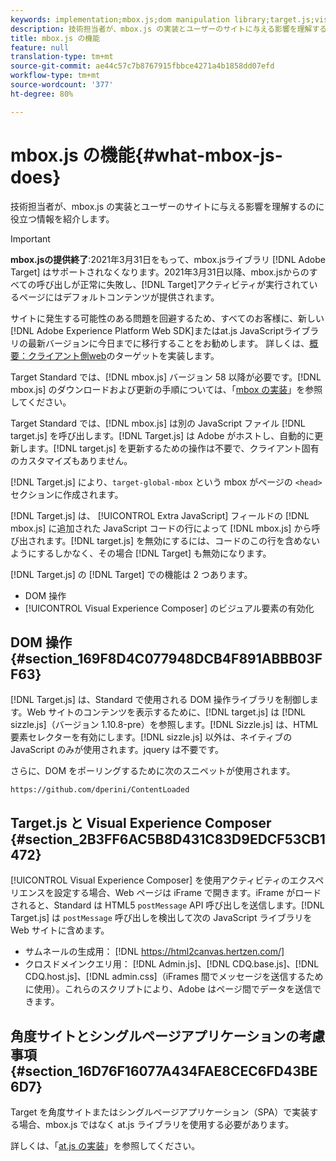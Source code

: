 ```yaml
---
keywords: implementation;mbox.js;dom manipulation library;target.js;visual experience composer;iframe;angular sites;single page applications;single page app;SPA
description: 技術担当者が、mbox.js の実装とユーザーのサイトに与える影響を理解するのに役立つ情報を紹介します。
title: mbox.js の機能
feature: null
translation-type: tm+mt
source-git-commit: ae44c57c7b8767915fbbce4271a4b1858dd07efd
workflow-type: tm+mt
source-wordcount: '377'
ht-degree: 80%

---
```



# mbox.js の機能{#what-mbox-js-does}

技術担当者が、mbox.js の実装とユーザーのサイトに与える影響を理解するのに役立つ情報を紹介します。

>[!IMPORTANT]
>
>**mbox.jsの提供終了**:2021年3月31日をもって、mbox.jsライブラリ [!DNL Adobe Target] はサポートされなくなります。2021年3月31日以降、mbox.jsからのすべての呼び出しが正常に失敗し、[!DNL Target]アクティビティが実行されているページにはデフォルトコンテンツが提供されます。
>
>サイトに発生する可能性のある問題を回避するため、すべてのお客様に、新しい[!DNL Adobe Experience Platform Web SDK]またはat.js JavaScriptライブラリの最新バージョンに今日までに移行することをお勧めします。 詳しくは、[概要：クライアント側web](/help/c-implementing-target/c-implementing-target-for-client-side-web/implement-target-for-client-side-web.md)のターゲットを実装します。

Target Standard では、[!DNL mbox.js] バージョン 58 以降が必要です。[!DNL mbox.js] のダウンロードおよび更新の手順については、「[mbox の実装](/help/c-implementing-target/c-implementing-target-for-client-side-web/t-mbox-download/mbox-download.md#task_4EAE26BB84FD4E1D858F411AEDF4B420)」を参照してください。

Target Standard では、[!DNL mbox.js] は別の JavaScript ファイル [!DNL target.js] を呼び出します。[!DNL Target.js] は Adobe がホストし、自動的に更新します。[!DNL target.js] を更新するための操作は不要で、クライアント固有のカスタマイズもありません。

[!DNL Target.js] により、`target-global-mbox` という mbox がページの `<head>` セクションに作成されます。

[!DNL Target.js] は、 [!UICONTROL Extra JavaScript] フィールドの [!DNL mbox.js] に追加された JavaScript コードの行によって [!DNL mbox.js] から呼び出されます。[!DNL target.js] を無効にするには、コードのこの行を含めないようにするしかなく、その場合 [!DNL Target] も無効になります。

[!DNL Target.js] の [!DNL Target] での機能は 2 つあります。

* DOM 操作
* [!UICONTROL Visual Experience Composer] のビジュアル要素の有効化

## DOM 操作 {#section_169F8D4C077948DCB4F891ABBB03FF63}

[!DNL Target.js] は、Standard で使用される DOM 操作ライブラリを制御します。Web サイトのコンテンツを表示するために、[!DNL target.js] は [!DNL sizzle.js]（バージョン 1.10.8-pre）を参照します。[!DNL Sizzle.js] は、HTML 要素セレクターを有効にします。[!DNL sizzle.js] 以外は、ネイティブの JavaScript のみが使用されます。jquery は不要です。

さらに、DOM をポーリングするために次のスニペットが使用されます。




`https://github.com/dperini/ContentLoaded`

## Target.js と Visual Experience Composer {#section_2B3FF6AC5B8D431C83D9EDCF53CB1472}

[!UICONTROL Visual Experience Composer] を使用アクティビティのエクスペリエンスを設定する場合、Web ページは iFrame で開きます。iFrame がロードされると、Standard は HTML5 `postMessage` API 呼び出しを送信します。[!DNL Target.js] は `postMessage` 呼び出しを検出して次の JavaScript ライブラリを Web サイトに含めます。

* サムネールの生成用： [!DNL https://html2canvas.hertzen.com/]
* クロスドメインクエリ用： [!DNL Admin.js]、[!DNL CDQ.base.js]、[!DNL CDQ.host.js]、[!DNL admin.css]（iFrames 間でメッセージを送信するために使用）。これらのスクリプトにより、Adobe はページ間でデータを送信できます。

## 角度サイトとシングルページアプリケーションの考慮事項 {#section_16D76F16077A434FAE8CEC6FD43BE6D7}

Target を角度サイトまたはシングルページアプリケーション（SPA）で実装する場合、mbox.js ではなく at.js ライブラリを使用する必要があります。

詳しくは、「[at.js の実装](/help/c-implementing-target/c-implementing-target-for-client-side-web/t-mbox-download/c-target-atjs-implementation/target-atjs-implementation.md#concept_8AC8D169E02944B1A547A0CAD97EAC17)」を参照してください。
